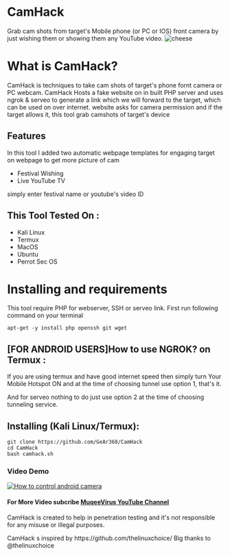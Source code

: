 # CamHack
Grab cam shots from target's Mobile phone (or PC or IOS) front camera by just wishing them or showing them any YouTube video.
![cheese](https://drive.google.com/uc?export=view&id=1JfeCw8ukW0b2jONaRYXj0Rl34e-h1pL7)

# What is CamHack?
<p>CamHack is techniques to take cam shots of target's phone fornt camera or PC webcam. CamHack Hosts a fake website on in built PHP server and uses ngrok & serveo to generate a link which we will forward to the target, which can be used on over internet. website asks for camera permission and if the target allows it, this tool grab camshots of target's device</p>

## Features
<p>In this tool I added two automatic webpage templates for engaging target on webpage to get more picture of cam</p>
<ul>
  <li>Festival Wishing</li>
  <li>Live YouTube TV</li>
</ul>
<p>simply enter festival name or youtube's video ID</p>

## This Tool Tested On :
<ul>
  <li>Kali Linux</li>
  <li>Termux</li>
  <li>MacOS</li>
  <li>Ubuntu</li>
  <li>Perrot Sec OS</li>
</ul>

# Installing and requirements
<p>This tool require PHP for webserver, SSH or serveo link. First run following command on your terminal</p>

```
apt-get -y install php openssh git wget
```
## [FOR ANDROID USERS]How to use NGROK? on Termux :
<p>If you are using termux and have good internet speed then simply turn Your Mobile Hotspot ON and at the time of choosing tunnel use option 1, that's it.</p>
<p>And for serveo nothing to do just use option 2 at the time of choosing tunneling service.</p>

## Installing (Kali Linux/Termux):

```
git clone https://github.com/GeAr368/CamHack
cd CamHack
bash camhack.sh
```
### Video Demo
[![How to control android camera](https://youtu.be/0JoeMyT9K_k)](https://youtu.be/0JoeMyT9K_k)
#### For More Video subcribe <a href="http://youtube.com/Muqeevirus">MuqeeVirus YouTube Channel</a>
<p>CamHack is created to help in penetration testing and it's not responsible for any misuse or illegal purposes.</p>
<p>CamHack s inspired by https://github.com/thelinuxchoice/ Big thanks to @thelinuxchoice</p>
